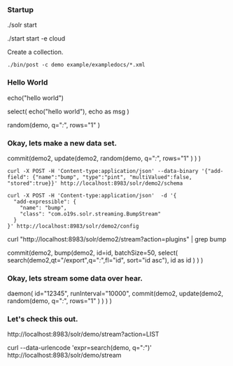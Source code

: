 ### Startup

./solr start

./start start -e cloud

Create a collection.

```
./bin/post -c demo example/exampledocs/*.xml
```

### Hello World

echo("hello world")

select(
  echo("hello world"),
  echo as msg
)

random(demo,
     q="*:*",
     rows="1"
)


### Okay, lets make a new data set.

commit(demo2,
  update(demo2,
    random(demo,
         q="*:*",
         rows="1"
    )
  )
)

```
curl -X POST -H 'Content-type:application/json' --data-binary '{"add-field": {"name":"bump", "type":"pint", "multiValued":false, "stored":true}}' http://localhost:8983/solr/demo2/schema
```

```
curl -X POST -H 'Content-type:application/json'  -d '{
  "add-expressible": {
    "name": "bump",
    "class": "com.o19s.solr.streaming.BumpStream"
  }
}' http://localhost:8983/solr/demo2/config
```

curl "http://localhost:8983/solr/demo2/stream?action=plugins" | grep bump


commit(demo2,
  bump(demo2,
    id=id,
    batchSize=50,
    select(
      search(demo2,qt="/export",q="*:*",fl="id", sort="id asc"),
      id as id
    )
  )
)

### Okay, lets stream some data over hear.

daemon(
  id="12345",
  runInterval="10000",
  commit(demo2,
    update(demo2,
      random(demo,
           q="*:*",
           rows="1"
      )
    )
  )
)


### Let's check this out.

http://localhost:8983/solr/demo/stream?action=LIST


curl --data-urlencode 'expr=search(demo, q="*:*")' http://localhost:8983/solr/demo/stream
